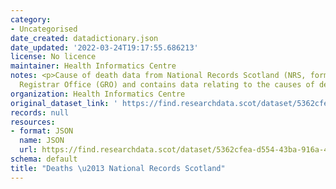 ```yaml
---
category:
- Uncategorised
date_created: datadictionary.json
date_updated: '2022-03-24T19:17:55.686213'
license: No licence
maintainer: Health Informatics Centre
notes: <p>Cause of death data from National Records Scotland (NRS, formerly General
  Registrar Office (GRO) and contains data relating to the causes of death of patients.</p>
organization: Health Informatics Centre
original_dataset_link: ' https://find.researchdata.scot/dataset/5362cfea-d554-43ba-916a-4460da39cc0c'
records: null
resources:
- format: JSON
  name: JSON
  url: https://find.researchdata.scot/dataset/5362cfea-d554-43ba-916a-4460da39cc0c/resource/5362cfea-d554-43ba-916a-4460da39cc0c/download/datadictionary.json
schema: default
title: "Deaths \u2013 National Records Scotland"
---
```

